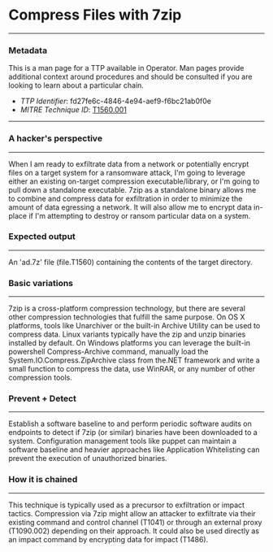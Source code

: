 
# Compress Files with 7zip

---

### Metadata

This is a man page for a TTP available in Operator. Man pages provide additional context around procedures and should be consulted if you are looking to learn about a particular chain.

- *TTP Identifier*: fd27fe6c-4846-4e94-aef9-f6bc21ab0f0e
- *MITRE Technique ID*: [T1560.001](https://attack.mitre.org/techniques/T1560/001)

---

### A hacker's perspective

---

When I am ready to exfiltrate data from a network or potentially encrypt files on a target system for a ransomware attack, I'm going to leverage either an existing on-target compression executable/library, or I'm going to pull down a standalone executable. 7zip as a standalone binary allows me to combine and compress data for exfiltration in order to minimize the amount of data egressing a network.  It will also allow me to encrypt data in-place if I'm attempting to destroy or ransom particular data on a system.

### Expected output

---

An 'ad.7z' file (file.T1560) containing the contents of the target directory.

### Basic variations

---

7zip is a cross-platform compression technology, but there are several other compression technologies that fulfill the same purpose. On OS X platforms, tools like Unarchiver or the built-in Archive Utility can be used to compress data. Linux variants typically have the zip and unzip binaries installed by default. On Windows platforms you can leverage the built-in powershell Compress-Archive command, manually load the System.IO.Compress.ZipArchive class from the.NET framework and write a small function to compress the data, use WinRAR, or any number of other compression tools.

### Prevent + Detect

---

Establish a software baseline to and perform periodic software audits on endpoints to detect if 7zip (or similar) binaries have been downloaded to a system. Configuration management tools like puppet can maintain a software baseline and heavier approaches like Application Whitelisting can prevent the execution of unauthorized binaries.

### How it is chained

---

This technique is typically used as a precursor to exfiltration or impact tactics. Compression via 7zip might allow an attacker to exfiltrate via their existing command and control channel (T1041) or through an external proxy (T1090.002) depending on their approach. It could also be used directly as an impact command by encrypting data for impact (T1486).
